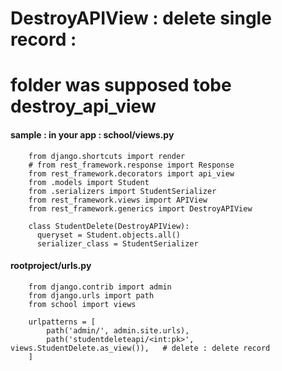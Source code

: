 # DestroyAPIView : delete single record : 
# folder was supposed tobe destroy_api_view

#### sample : in your app : school/views.py

        from django.shortcuts import render
        # from rest_framework.response import Response
        from rest_framework.decorators import api_view
        from .models import Student
        from .serializers import StudentSerializer
        from rest_framework.views import APIView
        from rest_framework.generics import DestroyAPIView

        class StudentDelete(DestroyAPIView):
          queryset = Student.objects.all()
          serializer_class = StudentSerializer


#### rootproject/urls.py

        from django.contrib import admin
        from django.urls import path
        from school import views

        urlpatterns = [
            path('admin/', admin.site.urls),
            path('studentdeleteapi/<int:pk>', views.StudentDelete.as_view()),	# delete : delete record
        ]
